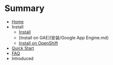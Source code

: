 # Summary

* [Home](README.md)
* Install
   * [Install](install.md)
   * [Install on GAE](安装/Google App Engine.md)
   * [Install on OpenShift](安装/OpenShift.md)
* [Quick Start](quickstart.md)
* [FAQ](faq.md)
* Introduced

